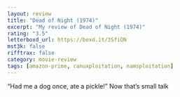 ```yaml
---
layout: review
title: "Dead of Night (1974)"
excerpt: "My review of Dead of Night (1974)"
rating: "3.5"
letterboxd_url: https://boxd.it/3SfiON
mst3k: false
rifftrax: false
category: movie-review
tags: [amazon-prime, canuxploitation, namsploitation]
---
```


“Had me a dog once, ate a pickle!” Now that’s small talk
